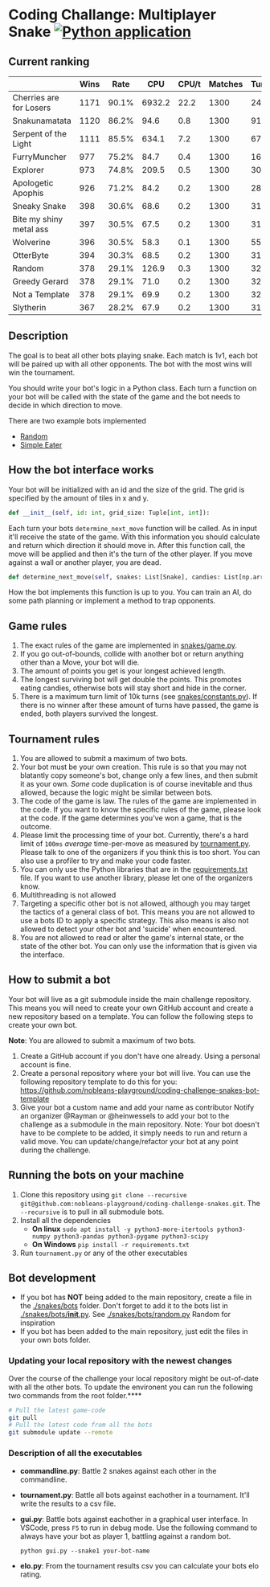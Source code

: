<!--
Copyright 2023 Nobleo Technology B.V.

SPDX-License-Identifier: Apache-2.0
-->

# Coding Challange: Multiplayer Snake [![Python application](https://github.com/nobleans-playground/coding-challenge-snakes/actions/workflows/python-app.yml/badge.svg)](https://github.com/nobleans-playground/coding-challenge-snakes/actions/workflows/python-app.yml)

## Current ranking

|                         | Wins | Rate  | CPU    | CPU/t | Matches | Turns/m | Elo    |
|-------------------------|------|-------|--------|-------|---------|---------|--------|
| Cherries are for Losers | 1171 | 90.1% | 6932.2 | 22.2  | 1300    | 240.6   | 2183.7 |
| Snakunamatata           | 1120 | 86.2% | 94.6   | 0.8   | 1300    | 91.4    | 2089.2 |
| Serpent of the Light    | 1111 | 85.5% | 634.1  | 7.2   | 1300    | 67.8    | 2078.5 |
| FurryMuncher            | 977  | 75.2% | 84.7   | 0.4   | 1300    | 164.1   | 1895.0 |
| Explorer                | 973  | 74.8% | 209.5  | 0.5   | 1300    | 301.4   | 1919.3 |
| Apologetic Apophis      | 926  | 71.2% | 84.2   | 0.2   | 1300    | 285.6   | 1835.5 |
| Sneaky Snake            | 398  | 30.6% | 68.6   | 0.2   | 1300    | 315.8   | 1135.2 |
| Bite my shiny metal ass | 397  | 30.5% | 67.5   | 0.2   | 1300    | 316.7   | 1132.7 |
| Wolverine               | 396  | 30.5% | 58.3   | 0.1   | 1300    | 551.7   | 1128.2 |
| OtterByte               | 394  | 30.3% | 68.5   | 0.2   | 1300    | 318.6   | 1136.1 |
| Random                  | 378  | 29.1% | 126.9  | 0.3   | 1300    | 322.9   | 1119.6 |
| Greedy Gerard           | 378  | 29.1% | 71.0   | 0.2   | 1300    | 326.5   | 1117.4 |
| Not a Template          | 378  | 29.1% | 69.9   | 0.2   | 1300    | 324.5   | 1120.0 |
| Slytherin               | 367  | 28.2% | 67.9   | 0.2   | 1300    | 315.4   | 1109.6 |

## Description

The goal is to beat all other bots playing snake.
Each match is 1v1, each bot will be paired up with all other opponents.
The bot with the most wins will win the tournament.

You should write your bot's logic in a Python class.
Each turn a function on your bot will be called with the state of the game and the bot needs to decide in which direction to move.

There are two example bots implemented

- [Random](./snakes/bots/random.py)
- [Simple Eater](https://github.com/nobleans-playground/coding-challenge-snakes-bot-template/blob/main/bot.py)

## How the bot interface works

Your bot will be initialized with an id and the size of the grid.
The grid is specified by the amount of tiles in x and y.

```py
def __init__(self, id: int, grid_size: Tuple[int, int]):
```

Each turn your bots `determine_next_move` function will be called.
As in input it'll receive the state of the game.
With this information you should calculate and return which direction it should move in.
After this function call, the move will be applied and then it's the turn of the other player.
If you move against a wall or another player, you are dead.

```py
def determine_next_move(self, snakes: List[Snake], candies: List[np.array]) -> Move:
```

How the bot implements this function is up to you.
You can train an AI, do some path planning or implement a method to trap opponents.

## Game rules

1. The exact rules of the game are implemented in [snakes/game.py](./snakes/game.py).
2. If you go out-of-bounds, collide with another bot or return anything other than a Move, your bot will die.
3. The amount of points you get is your longest achieved length.
4. The longest surviving bot will get double the points.
   This promotes eating candies, otherwise bots will stay short and hide in the corner.
5. There is a maximum turn limit of 10k turns (see [snakes/constants.py](./snakes/constants.py)).
   If there is no winner after these amount of turns have passed, the game is ended, both players survived the longest.

## Tournament rules

1. You are allowed to submit a maximum of two bots.
2. Your bot must be your own creation.
This rule is so that you may not blatantly copy someone's bot, change only a few lines, and then submit it as your own.
*Some* code duplication is of course inevitable and thus allowed, because the logic might be similar between bots.
3. The code of the game is law.
The rules of the game are implemented in the code.
If you want to know the specific rules of the game, please look at the code.
If the game determines you've won a game, that is the outcome.
4. Please limit the processing time of your bot.
Currently, there's a hard limit of `100ms` _average_ time-per-move as measured by [tournament.py](./tournament.py).
Please talk to one of the organizers if you think this is too short.
You can also use a profiler to try and make your code faster.
5. You can only use the Python libraries that are in the [requirements.txt](./requirements.txt) file.
If you want to use another library, please let one of the organizers know.
6. Multithreading is not allowed
7. Targeting a specific other bot is not allowed, although you may target the tactics of a general class of bot.
This means you are not allowed to use a bots ID to apply a specific strategy.
This also means is also not allowed to detect your other bot and 'suicide' when encountered.
8. You are not allowed to read or alter the game's internal state, or the state of the other bot.
You can only use the information that is given via the interface.

## How to submit a bot

Your bot will live as a git submodule inside the main challenge repository.
This means you will need to create your own GitHub account and create a new repository based on a template.
You can follow the following steps to create your own bot.

**Note**: You are allowed to submit a maximum of two bots.

1. Create a GitHub account if you don't have one already.
   Using a personal account is fine.
2. Create a personal repository where your bot will live.
   You can use the following repository template to do this for you: https://github.com/nobleans-playground/coding-challenge-snakes-bot-template
3. Give your bot a custom name and add your name as contributor
   Notify an organizer @Rayman or @heinwessels to add your bot to the challenge as a submodule in the main repository.
   Note: Your bot doesn't have to be complete to be added, it simply needs to run and return a valid move.
   You can update/change/refactor your bot at any point during the challenge.

## Running the bots on your machine

1. Clone this repository using `git clone --recursive git@github.com:nobleans-playground/coding-challenge-snakes.git`.
   The `--recursive` is to pull in all submodule bots.
2. Install all the dependencies
   - **On linux** `sudo apt install -y python3-more-itertools python3-numpy python3-pandas python3-pygame python3-scipy`
   - **On Windows** `pip install -r requirements.txt`
3. Run `tournament.py` or any of the other executables

## Bot development

- If you bot has **NOT** being added to the main repository, create a file in the [./snakes/bots](./snakes/bots) folder.
  Don't forget to add it to the bots list in [./snakes/bots/__init__.py](./snakes/bots/__init__.py).
  See [./snakes/bots/random.py](./snakes/bots/random.py) Random for inspiration
- If you bot has been added to the main repository, just edit the files in your own bots folder.

### Updating your local repository with the newest changes

Over the course of the challenge your local repository might be out-of-date with all the other bots.
To update the environent you can run the following two commands from the root folder.****

```sh
# Pull the latest game-code
git pull
# Pull the latest code from all the bots
git submodule update --remote
```

### Description of all the executables

- **commandline.py**:
  Battle 2 snakes against each other in the commandline.
- **tournament.py**:
  Battle all bots against eachother in a tournament. It'll write the results to a csv file.
- **gui.py**:
  Battle bots against eachother in a graphical user interface. In VSCode, press `F5` to run in debug mode. Use the following command to always have your bot as player 1, battling against a random bot. 

  ```python gui.py --snake1 your-bot-name``` 
- **elo.py**:
  From the tournament results csv you can calculate your bots elo rating.
